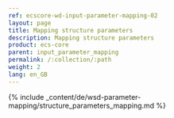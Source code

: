 ```yaml
---
ref: ecscore-wd-input-parameter-mapping-02
layout: page
title: Mapping structure parameters
description: Mapping structure parameters
product: ecs-core
parent: input_parameter_mapping
permalink: /:collection/:path
weight: 2
lang: en_GB
---
```


{% include _content/de/wsd-parameter-mapping/structure_parameters_mapping.md %}